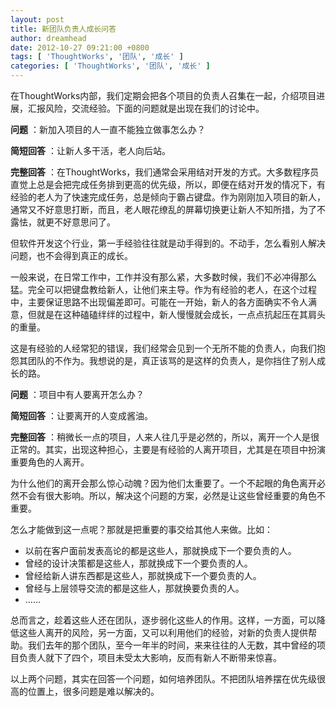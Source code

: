 ```yaml
---
layout: post
title: 新团队负责人成长问答
author: dreamhead
date: 2012-10-27 09:21:00 +0800
tags: [ 'ThoughtWorks', '团队', '成长' ]
categories: [ 'ThoughtWorks', '团队', '成长' ]
---
```


在ThoughtWorks内部，我们定期会把各个项目的负责人召集在一起，介绍项目进展，汇报风险，交流经验。下面的问题就是出现在我们的讨论中。

**问题** ：新加入项目的人一直不能独立做事怎么办？

**简短回答** ：让新人多干活，老人向后站。

**完整回答** ：在ThoughtWorks，我们通常会采用结对开发的方式。大多数程序员直觉上总是会把完成任务排到更高的优先级，所以，即便在结对开发的情况下，有经验的老人为了快速完成任务，总是倾向于霸占键盘。作为刚刚加入项目的新人，通常又不好意思打断，而且，老人眼花缭乱的屏幕切换更让新人不知所措，为了不露怯，就更不好意思问了。

但软件开发这个行业，第一手经验往往就是动手得到的。不动手，怎么看别人解决问题，也不会得到真正的成长。

一般来说，在日常工作中，工作并没有那么紧，大多数时候，我们不必冲得那么猛。完全可以把键盘教给新人，让他们来主导。作为有经验的老人，在这个过程中，主要保证思路不出现偏差即可。可能在一开始，新人的各方面确实不令人满意，但就是在这种磕磕绊绊的过程中，新人慢慢就会成长，一点点抗起压在其肩头的重量。

这是有经验的人经常犯的错误，我们经常会见到一个无所不能的负责人，向我们抱怨其团队的不作为。我想说的是，真正该骂的是这样的负责人，是你挡住了别人成长的路。

**问题** ：项目中有人要离开怎么办？

**简短回答** ：让要离开的人变成酱油。

**完整回答** ：稍微长一点的项目，人来人往几乎是必然的，所以，离开一个人是很正常的。其实，出现这种担心，主要是有经验的人离开项目，尤其是在项目中扮演重要角色的人离开。

为什么他们的离开会那么惊心动魄？因为他们太重要了。一个不起眼的角色离开必然不会有很大影响。所以，解决这个问题的方案，必然是让这些曾经重要的角色不重要。

怎么才能做到这一点呢？那就是把重要的事交给其他人来做。比如：

- 以前在客户面前发表高论的都是这些人，那就换成下一个要负责的人。
- 曾经的设计决策都是这些人，那就换成下一个要负责的人。
- 曾经给新人讲东西都是这些人，那就换成下一个要负责的人。
- 曾经与上层领导交流的都是这些人，那就换要负责的人。
- ……

总而言之，趁着这些人还在团队，逐步弱化这些人的作用。这样，一方面，可以降低这些人离开的风险，另一方面，又可以利用他们的经验，对新的负责人提供帮助。我们去年的那个团队，至今一年半的时间，来来往往的人无数，其中曾经的项目负责人就下了四个，项目未受太大影响，反而有新人不断带来惊喜。

以上两个问题，其实在回答一个问题，如何培养团队。不把团队培养摆在优先级很高的位置上，很多问题是难以解决的。


